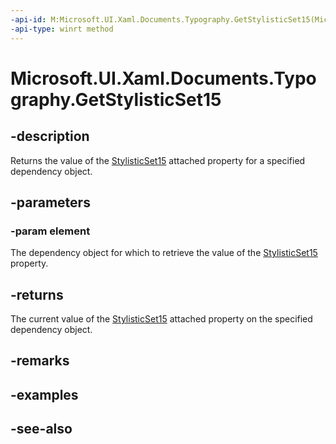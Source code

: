```yaml
---
-api-id: M:Microsoft.UI.Xaml.Documents.Typography.GetStylisticSet15(Microsoft.UI.Xaml.DependencyObject)
-api-type: winrt method
---
```


<!-- Method syntax
public bool GetStylisticSet15(Windows.UI.Xaml.DependencyObject element)
-->

# Microsoft.UI.Xaml.Documents.Typography.GetStylisticSet15

## -description
Returns the value of the [StylisticSet15](/windows/winui/api/microsoft.ui.xaml.documents.typography#xaml-attached-properties) attached property for a specified dependency object.

## -parameters
### -param element
The dependency object for which to retrieve the value of the [StylisticSet15](/windows/winui/api/microsoft.ui.xaml.documents.typography#xaml-attached-properties) property.

## -returns
The current value of the [StylisticSet15](/windows/winui/api/microsoft.ui.xaml.documents.typography#xaml-attached-properties) attached property on the specified dependency object.

## -remarks

## -examples

## -see-also
